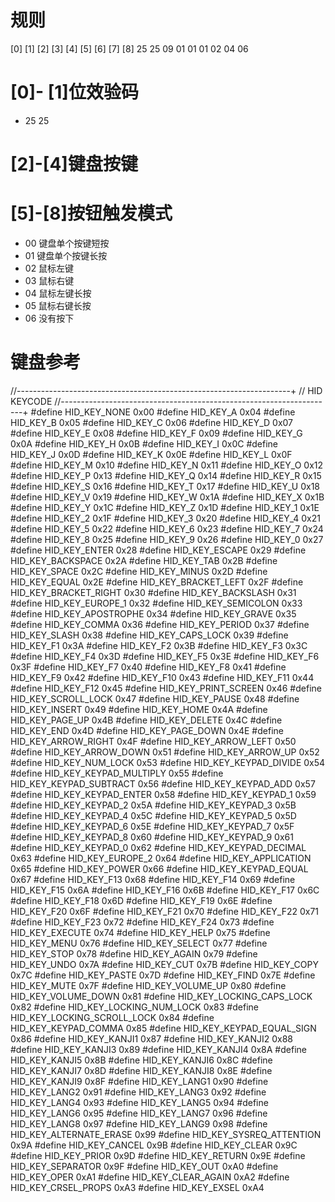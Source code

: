 # 规则
[0] [1] [2] [3] [4] [5] [6] [7] [8]
25   25  09  01  01  01  02  04  06

# [0]- [1]位效验码
- 25 25

# [2]-[4]键盘按键

# [5]-[8]按钮触发模式
- 00 键盘单个按键短按
- 01 键盘单个按键长按
- 02 鼠标左键
- 03 鼠标右键
- 04 鼠标左键长按
- 05 鼠标右键长按
- 06 没有按下


# 键盘参考
//--------------------------------------------------------------------+
// HID KEYCODE
//--------------------------------------------------------------------+
#define HID_KEY_NONE                        0x00
#define HID_KEY_A                           0x04
#define HID_KEY_B                           0x05
#define HID_KEY_C                           0x06
#define HID_KEY_D                           0x07
#define HID_KEY_E                           0x08
#define HID_KEY_F                           0x09
#define HID_KEY_G                           0x0A
#define HID_KEY_H                           0x0B
#define HID_KEY_I                           0x0C
#define HID_KEY_J                           0x0D
#define HID_KEY_K                           0x0E
#define HID_KEY_L                           0x0F
#define HID_KEY_M                           0x10
#define HID_KEY_N                           0x11
#define HID_KEY_O                           0x12
#define HID_KEY_P                           0x13
#define HID_KEY_Q                           0x14
#define HID_KEY_R                           0x15
#define HID_KEY_S                           0x16
#define HID_KEY_T                           0x17
#define HID_KEY_U                           0x18
#define HID_KEY_V                           0x19
#define HID_KEY_W                           0x1A
#define HID_KEY_X                           0x1B
#define HID_KEY_Y                           0x1C
#define HID_KEY_Z                           0x1D
#define HID_KEY_1                           0x1E
#define HID_KEY_2                           0x1F
#define HID_KEY_3                           0x20
#define HID_KEY_4                           0x21
#define HID_KEY_5                           0x22
#define HID_KEY_6                           0x23
#define HID_KEY_7                           0x24
#define HID_KEY_8                           0x25
#define HID_KEY_9                           0x26
#define HID_KEY_0                           0x27
#define HID_KEY_ENTER                       0x28
#define HID_KEY_ESCAPE                      0x29
#define HID_KEY_BACKSPACE                   0x2A
#define HID_KEY_TAB                         0x2B
#define HID_KEY_SPACE                       0x2C
#define HID_KEY_MINUS                       0x2D
#define HID_KEY_EQUAL                       0x2E
#define HID_KEY_BRACKET_LEFT                0x2F
#define HID_KEY_BRACKET_RIGHT               0x30
#define HID_KEY_BACKSLASH                   0x31
#define HID_KEY_EUROPE_1                    0x32
#define HID_KEY_SEMICOLON                   0x33
#define HID_KEY_APOSTROPHE                  0x34
#define HID_KEY_GRAVE                       0x35
#define HID_KEY_COMMA                       0x36
#define HID_KEY_PERIOD                      0x37
#define HID_KEY_SLASH                       0x38
#define HID_KEY_CAPS_LOCK                   0x39
#define HID_KEY_F1                          0x3A
#define HID_KEY_F2                          0x3B
#define HID_KEY_F3                          0x3C
#define HID_KEY_F4                          0x3D
#define HID_KEY_F5                          0x3E
#define HID_KEY_F6                          0x3F
#define HID_KEY_F7                          0x40
#define HID_KEY_F8                          0x41
#define HID_KEY_F9                          0x42
#define HID_KEY_F10                         0x43
#define HID_KEY_F11                         0x44
#define HID_KEY_F12                         0x45
#define HID_KEY_PRINT_SCREEN                0x46
#define HID_KEY_SCROLL_LOCK                 0x47
#define HID_KEY_PAUSE                       0x48
#define HID_KEY_INSERT                      0x49
#define HID_KEY_HOME                        0x4A
#define HID_KEY_PAGE_UP                     0x4B
#define HID_KEY_DELETE                      0x4C
#define HID_KEY_END                         0x4D
#define HID_KEY_PAGE_DOWN                   0x4E
#define HID_KEY_ARROW_RIGHT                 0x4F
#define HID_KEY_ARROW_LEFT                  0x50
#define HID_KEY_ARROW_DOWN                  0x51
#define HID_KEY_ARROW_UP                    0x52
#define HID_KEY_NUM_LOCK                    0x53
#define HID_KEY_KEYPAD_DIVIDE               0x54
#define HID_KEY_KEYPAD_MULTIPLY             0x55
#define HID_KEY_KEYPAD_SUBTRACT             0x56
#define HID_KEY_KEYPAD_ADD                  0x57
#define HID_KEY_KEYPAD_ENTER                0x58
#define HID_KEY_KEYPAD_1                    0x59
#define HID_KEY_KEYPAD_2                    0x5A
#define HID_KEY_KEYPAD_3                    0x5B
#define HID_KEY_KEYPAD_4                    0x5C
#define HID_KEY_KEYPAD_5                    0x5D
#define HID_KEY_KEYPAD_6                    0x5E
#define HID_KEY_KEYPAD_7                    0x5F
#define HID_KEY_KEYPAD_8                    0x60
#define HID_KEY_KEYPAD_9                    0x61
#define HID_KEY_KEYPAD_0                    0x62
#define HID_KEY_KEYPAD_DECIMAL              0x63
#define HID_KEY_EUROPE_2                    0x64
#define HID_KEY_APPLICATION                 0x65
#define HID_KEY_POWER                       0x66
#define HID_KEY_KEYPAD_EQUAL                0x67
#define HID_KEY_F13                         0x68
#define HID_KEY_F14                         0x69
#define HID_KEY_F15                         0x6A
#define HID_KEY_F16                         0x6B
#define HID_KEY_F17                         0x6C
#define HID_KEY_F18                         0x6D
#define HID_KEY_F19                         0x6E
#define HID_KEY_F20                         0x6F
#define HID_KEY_F21                         0x70
#define HID_KEY_F22                         0x71
#define HID_KEY_F23                         0x72
#define HID_KEY_F24                         0x73
#define HID_KEY_EXECUTE                     0x74
#define HID_KEY_HELP                        0x75
#define HID_KEY_MENU                        0x76
#define HID_KEY_SELECT                      0x77
#define HID_KEY_STOP                        0x78
#define HID_KEY_AGAIN                       0x79
#define HID_KEY_UNDO                        0x7A
#define HID_KEY_CUT                         0x7B
#define HID_KEY_COPY                        0x7C
#define HID_KEY_PASTE                       0x7D
#define HID_KEY_FIND                        0x7E
#define HID_KEY_MUTE                        0x7F
#define HID_KEY_VOLUME_UP                   0x80
#define HID_KEY_VOLUME_DOWN                 0x81
#define HID_KEY_LOCKING_CAPS_LOCK           0x82
#define HID_KEY_LOCKING_NUM_LOCK            0x83
#define HID_KEY_LOCKING_SCROLL_LOCK         0x84
#define HID_KEY_KEYPAD_COMMA                0x85
#define HID_KEY_KEYPAD_EQUAL_SIGN           0x86
#define HID_KEY_KANJI1                      0x87
#define HID_KEY_KANJI2                      0x88
#define HID_KEY_KANJI3                      0x89
#define HID_KEY_KANJI4                      0x8A
#define HID_KEY_KANJI5                      0x8B
#define HID_KEY_KANJI6                      0x8C
#define HID_KEY_KANJI7                      0x8D
#define HID_KEY_KANJI8                      0x8E
#define HID_KEY_KANJI9                      0x8F
#define HID_KEY_LANG1                       0x90
#define HID_KEY_LANG2                       0x91
#define HID_KEY_LANG3                       0x92
#define HID_KEY_LANG4                       0x93
#define HID_KEY_LANG5                       0x94
#define HID_KEY_LANG6                       0x95
#define HID_KEY_LANG7                       0x96
#define HID_KEY_LANG8                       0x97
#define HID_KEY_LANG9                       0x98
#define HID_KEY_ALTERNATE_ERASE             0x99
#define HID_KEY_SYSREQ_ATTENTION            0x9A
#define HID_KEY_CANCEL                      0x9B
#define HID_KEY_CLEAR                       0x9C
#define HID_KEY_PRIOR                       0x9D
#define HID_KEY_RETURN                      0x9E
#define HID_KEY_SEPARATOR                   0x9F
#define HID_KEY_OUT                         0xA0
#define HID_KEY_OPER                        0xA1
#define HID_KEY_CLEAR_AGAIN                 0xA2
#define HID_KEY_CRSEL_PROPS                 0xA3
#define HID_KEY_EXSEL                       0xA4
